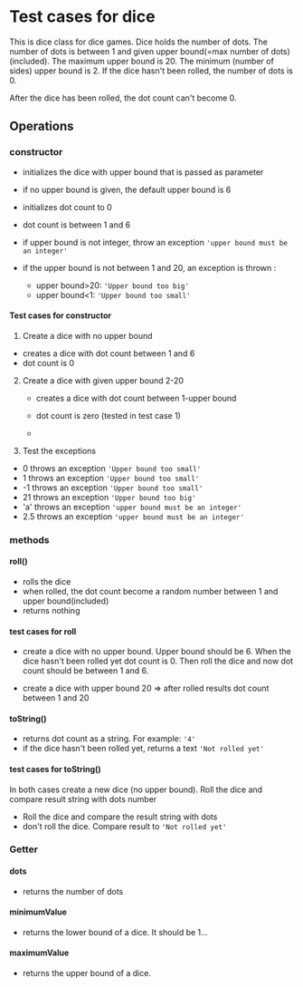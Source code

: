 # Test cases for dice

This is dice class for dice games. Dice holds the number of dots. The number of dots is between 1 and given upper bound(=max number of dots) (included). The maximum upper bound is 20. The minimum (number of sides) upper bound is 2. If the dice hasn't been rolled, the number of dots is 0.

After the dice has been rolled, the dot count can't become 0.

## Operations

### **constructor**

- initializes the dice with upper bound that is passed as parameter
- if no upper bound is given, the default upper bound is 6
- initializes dot count to 0
- dot count is between 1 and 6
- if upper bound is not integer, throw an exception `'upper bound must be an integer'`

- if the upper bound is not between 1 and 20, an exception is thrown :
  - upper bound>20: `'Upper bound too big'`
  - upper bound<1: `'Upper bound too small'`

#### Test cases for constructor

1. Create a dice with no upper bound

- creates a dice with dot count between 1 and 6
- dot count is 0

2. Create a dice with given upper bound 2-20

   - creates a dice with dot count between 1-upper bound
   - dot count is zero (tested in test case 1)

   -

3. Test the exceptions

- 0 throws an exception `'Upper bound too small'`
- 1 throws an exception `'Upper bound too small'`
- -1 throws an exception `'Upper bound too small'`
- 21 throws an exception `'Upper bound too big'`
- 'a' throws an exception `'upper bound must be an integer'`
- 2.5 throws an exception `'upper bound must be an integer'`

### **methods**

#### **roll()**

- rolls the dice
- when rolled, the dot count become a random number between 1 and upper bound(included)
- returns nothing

#### test cases for roll

- create a dice with no upper bound. Upper bound should be 6. When the dice hasn't been rolled yet dot count is 0. Then roll the dice and now dot count should be between 1 and 6.

- create a dice with upper bound 20 => after rolled results dot count between 1 and 20

#### **toString()**

- returns dot count as a string. For example: `'4'`
- if the dice hasn't been rolled yet, returns a text `'Not rolled yet'`

#### test cases for toString()

In both cases create a new dice (no upper bound). Roll the dice and compare result string with dots number

- Roll the dice and compare the result string with dots
- don't roll the dice. Compare result to `'Not rolled yet'`

### **Getter**

#### **dots**

- returns the number of dots

#### **minimumValue**

- returns the lower bound of a dice. It should be 1...

#### **maximumValue**

- returns the upper bound of a dice.
